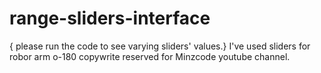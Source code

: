 # range-sliders-interface
{ please run the code to see varying sliders' values.}
I've used sliders for robor arm o-180 
copywrite reserved for Minzcode youtube channel.
